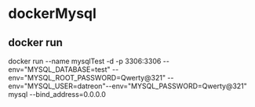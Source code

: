 # dockerMysql

## docker run 

docker run --name mysqlTest -d -p 3306:3306 --env="MYSQL_DATABASE=test" --env="MYSQL_ROOT_PASSWORD=Qwerty@321" --  env="MYSQL_USER=datreon"--env="MYSQL_PASSWORD=Qwerty@321" mysql --bind_address=0.0.0.0
